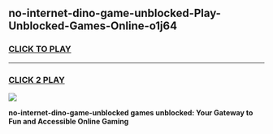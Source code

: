 
## no-internet-dino-game-unblocked-Play-Unblocked-Games-Online-o1j64
<h3>
<a href="https://premium76.site?title=no-internet-dino-game-unblocked&ref=25A">CLICK TO PLAY</a></h3>
<hr>

<h3>
<a href="https://premium76.site?title=no-internet-dino-game-unblocked&ref=25A">CLICK 2 PLAY</a>
  
</h3>

<a href="https://premium76.site?title=no-internet-dino-game-unblocked&ref=25A"><img src="https://clearcache.store/games.png"></a>


**no-internet-dino-game-unblocked games unblocked: Your Gateway to Fun and Accessible Online Gaming**
